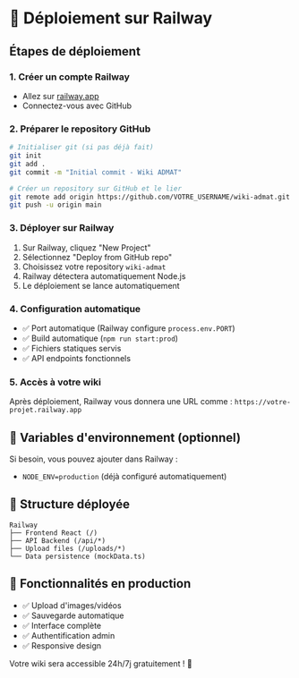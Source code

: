 # 🚀 Déploiement sur Railway

## Étapes de déploiement

### 1. Créer un compte Railway
- Allez sur [railway.app](https://railway.app)
- Connectez-vous avec GitHub

### 2. Préparer le repository GitHub
```bash
# Initialiser git (si pas déjà fait)
git init
git add .
git commit -m "Initial commit - Wiki ADMAT"

# Créer un repository sur GitHub et le lier
git remote add origin https://github.com/VOTRE_USERNAME/wiki-admat.git
git push -u origin main
```

### 3. Déployer sur Railway
1. Sur Railway, cliquez "New Project"
2. Sélectionnez "Deploy from GitHub repo"
3. Choisissez votre repository `wiki-admat`
4. Railway détectera automatiquement Node.js
5. Le déploiement se lance automatiquement

### 4. Configuration automatique
- ✅ Port automatique (Railway configure `process.env.PORT`)
- ✅ Build automatique (`npm run start:prod`)
- ✅ Fichiers statiques servis
- ✅ API endpoints fonctionnels

### 5. Accès à votre wiki
Après déploiement, Railway vous donnera une URL comme :
`https://votre-projet.railway.app`

## 🔧 Variables d'environnement (optionnel)
Si besoin, vous pouvez ajouter dans Railway :
- `NODE_ENV=production` (déjà configuré automatiquement)

## 📁 Structure déployée
```
Railway
├── Frontend React (/)
├── API Backend (/api/*)
├── Upload files (/uploads/*)
└── Data persistence (mockData.ts)
```

## 🎯 Fonctionnalités en production
- ✅ Upload d'images/vidéos
- ✅ Sauvegarde automatique
- ✅ Interface complète
- ✅ Authentification admin
- ✅ Responsive design

Votre wiki sera accessible 24h/7j gratuitement ! 🎉
